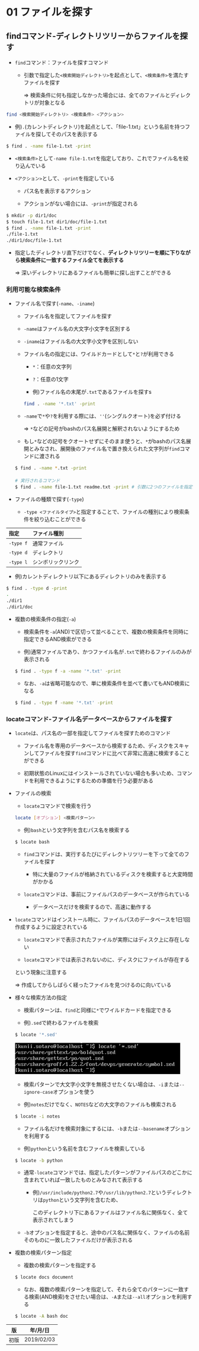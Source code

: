 01 ファイルを探す
==============

## findコマンド-ディレクトリツリーからファイルを探す

* `find`コマンド：ファイルを探すコマンド

  * 引数で指定した`<検索開始ディレクトリ>`を起点として、`<検索条件>`を満たすファイルを探す

    => 検索条件に何も指定しなかった場合には、全てのファイルとディレクトリが対象となる

```bash
find <検索開始ディレクトリ> <検索条件> <アクション>
```

  * 例)`.`(カレントディレクトリ)を起点として、「file-1.txt」という名前を持つファイルを探してそのパスを表示する

  ```bash
  $ find . -name file-1.txt -print
  ```

  * `<検索条件>`として`-name file-1.txt`を指定しており、これでファイル名を絞り込んでいる

  * `<アクション>`として、`-print`を指定している

    * パス名を表示するアクション

    * アクションがない場合には、`-print`が指定される

  ```bash
  $ mkdir -p dir1/doc
  $ touch file-1.txt dir1/doc/file-1.txt
  $ find . -name file-1.txt -print
  ./file-1.txt
  ./dir1/doc/file-1.txt
  ```

  * 指定したディレクトリ直下だけでなく、**ディレクトリツリーを順に下りながら検索条件に一致するファイル全てを表示する**

    => 深いディレクトリにあるファイルも簡単に探し出すことができる



### 利用可能な検索条件

* ファイル名で探す(`-name`、`-iname`)

  * ファイル名を指定してファイルを探す

  * `-name`はファイル名の大文字小文字を区別する

  * `-iname`はファイル名の大文字小文字を区別しない

  * ファイル名の指定には、ワイルドカードとして`*`と`?`が利用できる

    * `*`：任意の文字列

    * `?`：任意の1文字

    * 例)ファイル名の末尾が`.txt`であるファイルを探すs

    ```bash
    find . -name '*.txt' -print
    ```

  * `-name`で`*`や`?`を利用する際には、`''`(シングルクオート)を必ず付ける

    => `*`などの記号がbashのパス名展開と解釈されないようにするため

  * もし`*`などの記号をクオートせずにそのまま使うと、`*`がbashのパス名展開とみなされ、展開後のファイル名で置き換えられた文字列が`find`コマンドに渡される

  ```bash
  $ find . -name *.txt -print

  # 実行されるコマンド
  $ find . -name file-1.txt readme.txt -print # 引数に2つのファイルを指定しているので、エラーが発生
  ```

* ファイルの種類で探す(`-type`)

  * `-type <ファイルタイプ>`と指定することで、ファイルの種別により検索条件を絞り込むことができる

| 指定      | ファイル種別       |
|:--------- |:------------------ |
| `-type f` | 通常ファイル       |
| `-type d` | ディレクトリ       |
| `-type l` | シンボリックリンク |

  * 例)カレントディレクトリ以下にあるディレクトリのみを表示する

  ```bash
  $ find . -type d -print
  .
  ./dir1
  ./dir1/doc
  ```

* 複数の検索条件の指定(`-a`)

  * 検索条件を`-a`(AND)で区切って並べることで、複数の検索条件を同時に指定できるAND検索ができる

  * 例)通常ファイルであり、かつファイル名が`.txt`で終わるファイルのみが表示される

  ```bash
  $ find . -type f -a -name '*.txt' -print
  ```

  * なお、`-a`は省略可能なので、単に検索条件を並べて書いてもAND検索になる

  ```bash
  $ find . -type f -name '*.txt' -print
  ```



### locateコマンド-ファイル名データベースからファイルを探す

* `locate`は、パス名の一部を指定してファイルを探すためのコマンド

  * ファイル名を専用のデータベースから検索するため、ディスクをスキャンしてファイルを探す`find`コマンドに比べて非常に高速に検索することができる

  * 初期状態のLinuxにはインストールされていない場合も多いため、コマンドを利用できるようにするための準備を行う必要がある

* ファイルの検索

  * `locate`コマンドで検索を行う

  ```bash
  locate [オプション] <検索パターン>
  ```

  * 例)`bash`という文字列を含むパス名を検索する

  ```bash
  $ locate bash
  ```

  * `find`コマンドは、実行するたびにディレクトリツリーを下って全てのファイルを探す

    * 特に大量のファイルが格納されているディスクを検索すると大変時間がかかる

  * `locate`コマンドは、事前にファイルパスのデータベースが作られている

    * データベースだけを検索するので、高速に動作する

* `locate`コマンドはインストール時に、ファイルパスのデータベースを1日1回作成するように設定されている

  * `locate`コマンドで表示されたファイルが実際にはディスク上に存在しない

  * `locate`コマンドでは表示されないのに、ディスクにファイルが存在する

  という現象に注意する

  => 作成してからしばらく経ったファイルを見つけるのに向いている


* 様々な検索方法の指定

  * 検索パターンは、`find`と同様に`*`でワイルドカードを指定できる

  * 例)`.sed`で終わるファイルを検索

  ```bash
  $ locate '*.sed'
  ```

  ![sedのファイルを検索](./images/sedのファイルを検索.png)

  * 検索パターンで大文字小文字を無視させたくない場合は、`-i`または`--ignore-case`オプションを使う

  * 例)`notes`だけでなく、`NOTES`などの大文字のファイルも検索される

  ```bash
  $ locate -i notes
  ```

  * ファイル名だけを検索対象にするには、`-b`または`--basename`オプションを利用する

  * 例)`python`という名前を含むファイルを検索している

  ```bash
  $ locate -b python
  ```

  * 通常`-locate`コマンドでは、指定したパターンがファイルパスのどこかに含まれていれば一致したものとみなされて表示する

    * 例)`/usr/include/python2.7`や`/usr/lib/python2.7`というディレクトリは`python`という文字列を含むため、

      このディレクトリ下にあるファイルはファイル名に関係なく、全て表示されてしまう

  * `-b`オプションを指定すると、途中のパス名に関係なく、ファイルの名前そのものに一致したファイルだけが表示される

* 複数の検索パターン指定

  * 複数の検索パターンを指定する

  ```bash
  $ locate docs document
  ```

  * なお、複数の検索パターンを指定して、それら全てのパターンに一致する検索(AND検索)をさせたい場合は、`-A`または`--all`オプションを利用する

  ```bash
  $ locate -A bash doc
  ```



| 版 |  年/月/日 |
|----|----------|
|初版|2019/02/03|
